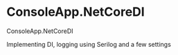 # ConsoleApp.NetCoreDI
 ConsoleApp.NetCoreDI

Implementing DI, logging using Serilog and a few settings
